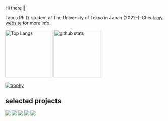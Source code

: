 Hi there 👋

I am a Ph.D. student at The University of Tokyo in Japan (2022-). Check [my website](https://syuntoku14.github.io/) for more info.

<p align="left"> 
  <img alt="Top Langs" height="150px" src="https://github-readme-stats.vercel.app/api/top-langs/?username=syuntoku14&layout=compact&show_icons=true&theme=onedark" />
  <img alt="github stats" height="150px" src="https://github-readme-stats.vercel.app/api?username=syuntoku14&theme=onedark&show_icons=ture" />
</p>

[![trophy](https://github-profile-trophy.vercel.app/?username=syuntoku14&theme=onedark&column=7)](https://github.com/ryo-ma/github-profile-trophy)

## selected projects

[![](https://github-readme-stats.vercel.app/api/pin/?username=omron-sinicx&repo=ShinRL)](https://github.com/omron-sinicx/ShinRL)
[![](https://github-readme-stats.vercel.app/api/pin/?username=syuntoku14&repo=fusion2urdf)](https://github.com/syuntoku14/fusion2urdf)
[![](https://github-readme-stats.vercel.app/api/pin/?username=syuntoku14&repo=pytorch-rl-il)](https://github.com/syuntoku14/pytorch-rl-il)
[![](https://github-readme-stats.vercel.app/api/pin/?username=matsuolab&repo=Variance-Weighted-MDVI)](https://github.com/matsuolab/Variance-Weighted-MDVI)
[![](https://github-readme-stats.vercel.app/api/pin/?username=matsuolab&repo=Uniform-PAC-Primal-Dual-CMDP)](https://github.com/matsuolab/Uniform-PAC-Primal-Dual-CMDP)

<!--
**syuntoku14/syuntoku14** is a ✨ _special_ ✨ repository because its `README.md` (this file) appears on your GitHub profile.

Here are some ideas to get you started:

- 🔭 I’m currently working on ...
- 🌱 I’m currently learning ...
- 👯 I’m looking to collaborate on ...
- 🤔 I’m looking for help with ...
- 💬 Ask me about ...
- 📫 How to reach me: ...
- 😄 Pronouns: ...
- ⚡ Fun fact: ...
-->
